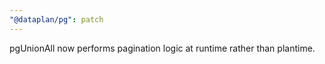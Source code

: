 ```yaml
---
"@dataplan/pg": patch
---
```


pgUnionAll now performs pagination logic at runtime rather than plantime.

